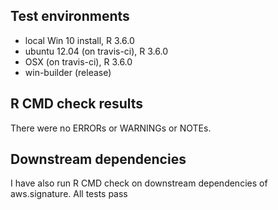 ## Test environments

* local Win 10 install, R 3.6.0
* ubuntu 12.04 (on travis-ci), R 3.6.0
* OSX (on travis-ci), R 3.6.0
* win-builder (release)

## R CMD check results

There were no ERRORs or WARNINGs or NOTEs.


## Downstream dependencies

I have also run R CMD check on downstream dependencies of aws.signature.
All tests pass